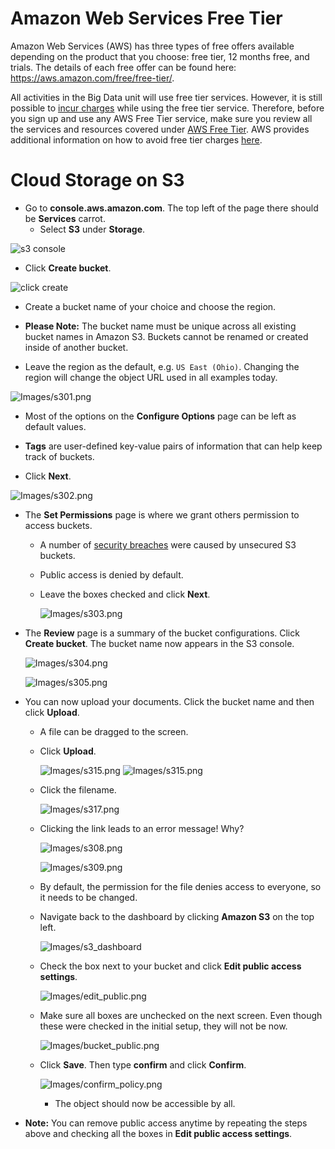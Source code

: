 # Amazon Web Services Free Tier
Amazon Web Services (AWS) has three types of free offers available depending on the product that you choose: free tier, 12 months free, and trials. The details of each free offer can be found here: https://aws.amazon.com/free/free-tier/.

All activities in the Big Data unit will use free tier services. However, it is still possible to [incur charges](https://aws.amazon.com/getting-started/hands-on/control-your-costs-free-tier-budgets/) while using the free tier service. Therefore, before you sign up and use any AWS Free Tier service, make sure you review all the services and resources covered under [AWS Free Tier](https://aws.amazon.com/free/). AWS provides additional information on how to avoid free tier charges [here](https://aws.amazon.com/getting-started/hands-on/control-your-costs-free-tier-budgets/).


# Cloud Storage on S3

* Go to **console.aws.amazon.com**. The top left of the page there should be **Services** carrot.
  * Select **S3** under **Storage**.

![s3 console](Images/S3-1.PNG)

* Click **Create bucket**.

![click create](Images/S3-2.png)

* Create a bucket name of your choice and choose the region.

* **Please Note:** The bucket name must be unique across all existing bucket names in Amazon S3. Buckets cannot be renamed or created inside of another bucket.

* Leave the region as the default, e.g. `US East (Ohio)`. Changing the region will change the object URL used in all examples today.

![Images/s301.png](Images/S3-3.png)

* Most of the options on the **Configure Options** page can be left as default values.

* **Tags** are user-defined key-value pairs of information that can help keep track of buckets.

* Click **Next**.

![Images/s302.png](Images/s302.png)

* The **Set Permissions** page is where we grant others permission to access buckets.

  * A number of [security breaches](https://securityboulevard.com/2018/01/leaky-buckets-10-worst-amazon-s3-breaches/) were caused by unsecured S3 buckets.
  
  * Public access is denied by default.

  * Leave the boxes checked and click **Next**.

    ![Images/s303.png](Images/s303.png)

* The **Review** page is a summary of the bucket configurations. Click **Create bucket**. The bucket name now appears in the S3 console.

    ![Images/s304.png](Images/s304.png)

    ![Images/s305.png](Images/s305.png)

* You can now upload your documents. Click the bucket name and then click **Upload**.

  * A file can be dragged to the screen.

  * Click **Upload**.

    ![Images/s315.png](Images/S3-4.png)
    ![Images/s315.png](Images/S3-5.png)

  * Click the filename.

    ![Images/s317.png](Images/S3-6.png)

  * Clicking the link leads to an error message! Why?

    ![Images/s308.png](Images/s308.png)

    ![Images/s309.png](Images/s309.png)

  * By default, the permission for the file denies access to everyone, so it needs to be changed.

  * Navigate back to the dashboard by clicking **Amazon S3** on the top left.

    ![Images/s3_dashboard](Images/S3-7.png)

  * Check the box next to your bucket and click **Edit public access settings**.

    ![Images/edit_public.png](Images/S3-8.png)

  * Make sure all boxes are unchecked on the next screen. Even though these were checked in the initial setup, they will not be now.

    ![Images/bucket_public.png](Images/bucket_policy.png)

  * Click **Save**. Then type **confirm** and click **Confirm**.

    ![Images/confirm_policy.png](Images/confirm_policy.png)

    * The object should now be accessible by all.


* **Note:** You can remove public access anytime by repeating the steps above and checking all the boxes in **Edit public access settings**.
